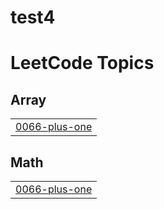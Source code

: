 # test4
<!---LeetCode Topics Start-->
# LeetCode Topics
## Array
|  |
| ------- |
| [0066-plus-one](https://github.com/HabibaMohamed225/test4/tree/master/0066-plus-one) |
## Math
|  |
| ------- |
| [0066-plus-one](https://github.com/HabibaMohamed225/test4/tree/master/0066-plus-one) |
<!---LeetCode Topics End-->